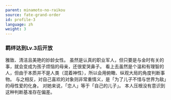 ```yaml
---
parent: minamoto-no-raikou
source: fate-grand-order
id: profile-3
language: zh
weight: 3
---
```


### 羁绊达到Lv.3后开放

雅致、清洁且美艳的妙龄女性。
虽然是认真的职业军人，但只要是与金时有关的事，就会变成为孩子烦恼的母亲，还很爱哭鼻子。
看上去虽然是个温和有理智的人，但由于本质并不是人类（混着神性），所以会用俯瞰、纵观大局的角度判断事物。
与之相反，对自己喜欢的对象则非常重情义，是「为了儿子不惜与世界为敌」的母性爱的化身。
对她来说，「恋人」等于「自己的儿子」。
本人压根没有意识到这种判断基准存在偏差。
